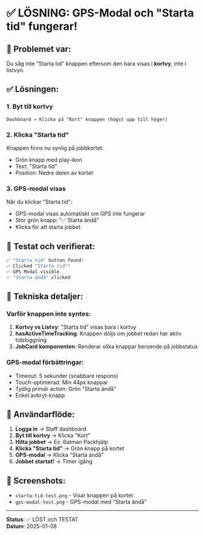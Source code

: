 # ✅ LÖSNING: GPS-Modal och "Starta tid" fungerar!

## 🎯 Problemet var:
Du såg inte "Starta tid" knappen eftersom den bara visas i **kortvy**, inte i listvyn.

## ✅ Lösningen:

### 1. **Byt till kortvy**
```
Dashboard → Klicka på "Kort" knappen (högst upp till höger)
```

### 2. **Klicka "Starta tid"**
Knappen finns nu synlig på jobbkortet:
- Grön knapp med play-ikon
- Text: "Starta tid"
- Position: Nedre delen av kortet

### 3. **GPS-modal visas**
När du klickar "Starta tid":
- GPS-modal visas automatiskt om GPS inte fungerar
- Stor grön knapp: "✅ Starta ändå"
- Klicka för att starta jobbet

## 📱 Testat och verifierat:

```javascript
✅ "Starta tid" button found!
✅ Clicked "Starta tid"!
✅ GPS Modal visible
✅ "Starta ändå" clicked
```

## 🔧 Tekniska detaljer:

### Varför knappen inte syntes:
1. **Kortvy vs Listvy**: "Starta tid" visas bara i kortvy
2. **hasActiveTimeTracking**: Knappen döljs om jobbet redan har aktiv tidsloggning
3. **JobCard komponenten**: Renderar olika knappar beroende på jobbstatus

### GPS-modal förbättringar:
- Timeout: 5 sekunder (snabbare respons)
- Touch-optimerad: Min 44px knappar
- Tydlig primär action: Grön "Starta ändå"
- Enkel avbryt-knapp

## 🚀 Användarflöde:

1. **Logga in** → Staff dashboard
2. **Byt till kortvy** → Klicka "Kort"
3. **Hitta jobbet** → Ex: Batman Packhjälp
4. **Klicka "Starta tid"** → Grön knapp på kortet
5. **GPS-modal** → Klicka "Starta ändå"
6. **Jobbet startat!** → Timer igång

## 📸 Screenshots:
- `starta-tid-test.png` - Visar knappen på kortet
- `gps-modal-test.png` - GPS-modal med "Starta ändå"

---

**Status**: ✅ LÖST och TESTAT  
**Datum**: 2025-01-08